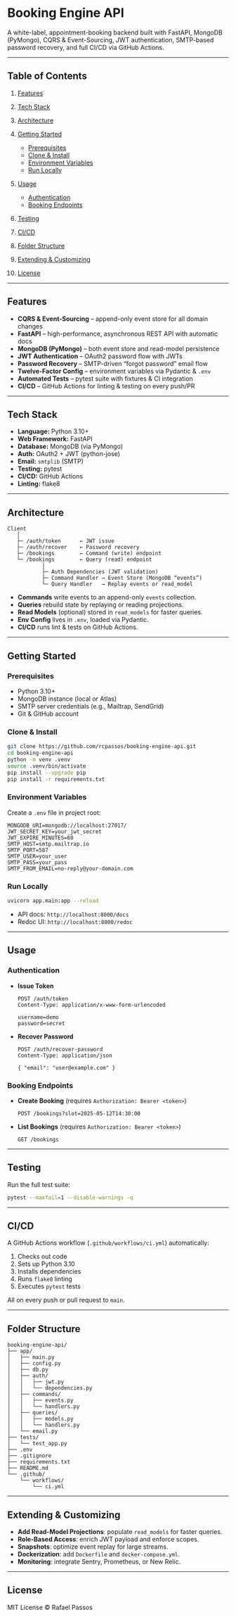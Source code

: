 # Booking Engine API

A white-label, appointment-booking backend built with FastAPI, MongoDB (PyMongo), CQRS & Event-Sourcing, JWT authentication, SMTP-based password recovery, and full CI/CD via GitHub Actions.

---

## Table of Contents

1. [Features](#features)
2. [Tech Stack](#tech-stack)
3. [Architecture](#architecture)
4. [Getting Started](#getting-started)

   - [Prerequisites](#prerequisites)
   - [Clone & Install](#clone--install)
   - [Environment Variables](#environment-variables)
   - [Run Locally](#run-locally)

5. [Usage](#usage)

   - [Authentication](#authentication)
   - [Booking Endpoints](#booking-endpoints)

6. [Testing](#testing)
7. [CI/CD](#cicd)
8. [Folder Structure](#folder-structure)
9. [Extending & Customizing](#extending--customizing)
10. [License](#license)

---

## Features

- **CQRS & Event-Sourcing** – append-only event store for all domain changes
- **FastAPI** – high-performance, asynchronous REST API with automatic docs
- **MongoDB (PyMongo)** – both event store and read-model persistence
- **JWT Authentication** – OAuth2 password flow with JWTs
- **Password Recovery** – SMTP-driven “forgot password” email flow
- **Twelve-Factor Config** – environment variables via Pydantic & `.env`
- **Automated Tests** – pytest suite with fixtures & CI integration
- **CI/CD** – GitHub Actions for linting & testing on every push/PR

---

## Tech Stack

- **Language:** Python 3.10+
- **Web Framework:** FastAPI
- **Database:** MongoDB (via PyMongo)
- **Auth:** OAuth2 + JWT (python-jose)
- **Email:** `smtplib` (SMTP)
- **Testing:** pytest
- **CI/CD:** GitHub Actions
- **Linting:** flake8

---

## Architecture

```
Client
   │
   ├─ /auth/token      ← JWT issue
   ├─ /auth/recover    ← Password recovery
   ├─ /bookings        ← Command (write) endpoint
   └─ /bookings        ← Query (read) endpoint
           │
           ├─ Auth Dependencies (JWT validation)
           ├─ Command Handler → Event Store (MongoDB “events”)
           └─ Query Handler   → Replay events or read_model
```

- **Commands** write events to an append-only `events` collection.
- **Queries** rebuild state by replaying or reading projections.
- **Read Models** (optional) stored in `read_models` for faster queries.
- **Env Config** lives in `.env`, loaded via Pydantic.
- **CI/CD** runs lint & tests on GitHub Actions.

---

## Getting Started

### Prerequisites

- Python 3.10+
- MongoDB instance (local or Atlas)
- SMTP server credentials (e.g., Mailtrap, SendGrid)
- Git & GitHub account

### Clone & Install

```bash
git clone https://github.com/rcpassos/booking-engine-api.git
cd booking-engine-api
python -m venv .venv
source .venv/bin/activate
pip install --upgrade pip
pip install -r requirements.txt
```

### Environment Variables

Create a `.env` file in project root:

```dotenv
MONGODB_URI=mongodb://localhost:27017/
JWT_SECRET_KEY=your_jwt_secret
JWT_EXPIRE_MINUTES=60
SMTP_HOST=smtp.mailtrap.io
SMTP_PORT=587
SMTP_USER=your_user
SMTP_PASS=your_pass
SMTP_FROM_EMAIL=no-reply@your-domain.com
```

### Run Locally

```bash
uvicorn app.main:app --reload
```

- API docs: `http://localhost:8000/docs`
- Redoc UI: `http://localhost:8000/redoc`

---

## Usage

### Authentication

- **Issue Token**

  ```
  POST /auth/token
  Content-Type: application/x-www-form-urlencoded

  username=demo
  password=secret
  ```

- **Recover Password**

  ```
  POST /auth/recover-password
  Content-Type: application/json

  { "email": "user@example.com" }
  ```

### Booking Endpoints

- **Create Booking** (requires `Authorization: Bearer <token>`)

  ```http
  POST /bookings?slot=2025-05-12T14:30:00
  ```

- **List Bookings** (requires `Authorization: Bearer <token>`)

  ```http
  GET /bookings
  ```

---

## Testing

Run the full test suite:

```bash
pytest --maxfail=1 --disable-warnings -q
```

---

## CI/CD

A GitHub Actions workflow (`.github/workflows/ci.yml`) automatically:

1. Checks out code
2. Sets up Python 3.10
3. Installs dependencies
4. Runs `flake8` linting
5. Executes `pytest` tests

All on every push or pull request to `main`.

---

## Folder Structure

```
booking-engine-api/
├── app/
│   ├── main.py
│   ├── config.py
│   ├── db.py
│   ├── auth/
│   │   ├── jwt.py
│   │   └── dependencies.py
│   ├── commands/
│   │   ├── events.py
│   │   └── handlers.py
│   ├── queries/
│   │   ├── models.py
│   │   └── handlers.py
│   └── email.py
├── tests/
│   └── test_app.py
├── .env
├── .gitignore
├── requirements.txt
├── README.md
└── .github/
    └── workflows/
        └── ci.yml
```

---

## Extending & Customizing

- **Add Read-Model Projections**: populate `read_models` for faster queries.
- **Role-Based Access**: enrich JWT payload and enforce scopes.
- **Snapshots**: optimize event replay for large streams.
- **Dockerization**: add `Dockerfile` and `docker-compose.yml`.
- **Monitoring**: integrate Sentry, Prometheus, or New Relic.

---

## License

MIT License © Rafael Passos
